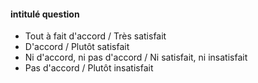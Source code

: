 #### intitulé question
-  Tout à fait d'accord / Très satisfait
-  D'accord / Plutôt satisfait
-  Ni d'accord, ni pas d'accord / Ni satisfait, ni insatisfait
-  Pas d'accord / Plutôt insatisfait
